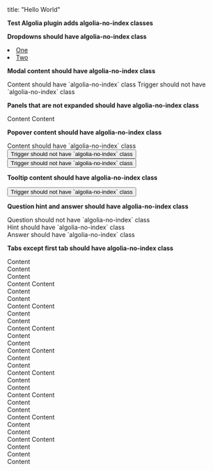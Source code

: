 <frontmatter>
  title: "Hello World"
</frontmatter>

**Test Algolia plugin adds algolia-no-index classes**

**Dropdowns should have algolia-no-index class**

<dropdown header="Dropdown">
  <li><a class="dropdown-item" href="/">One</a></li>
  <li><a class="dropdown-item" href="/">Two</a></li>
</dropdown>

**Modal content should have algolia-no-index class**

<modal header="Modal" id="modal:trigger_id">
  Content should have `algolia-no-index` class
</modal>
<trigger for="modal:trigger_id">Trigger should not have `algolia-no-index` class</trigger>

**Panels that are not expanded should have algolia-no-index class**

<panel header="Panel">
  Content
</panel>

<panel header="Panel" expanded>
  Content
</panel>

**Popover content should have algolia-no-index class**

<popover header="Title" placement="top">
  <div slot="content">Content should have `algolia-no-index` class</div>
  <button class="btn btn-secondary">Trigger should not have `algolia-no-index` class</button>
</popover>

<popover header="Title" content="Content should have `algolia-no-index` class" placement="top">
  <button class="btn btn-secondary">Trigger should not have `algolia-no-index` class</button>
</popover>

**Tooltip content should have algolia-no-index class**

<tooltip content="Content should have `algolia-no-index` class" placement="top">
  <button class="btn btn-secondary">Trigger should not have `algolia-no-index` class</button>
</tooltip>

**Question hint and answer should have algolia-no-index class**

<question>
  Question should not have `algolia-no-index` class
  <div slot="hint">Hint should have `algolia-no-index` class</div>
  <div slot="answer">Answer should have `algolia-no-index` class</div>
</question>

**Tabs except first tab should have algolia-no-index class**

<tabs>
  <tab header="First Tab">
    Content<br />Content<br />Content<br />Content
  </tab>
  <tab header="Second Tab">
    Content<br />Content<br />Content<br />Content
  </tab>
</tabs>

<tabs>
  <tab-group header="First Group">
    <tab header="First Tab">
      Content<br />Content<br />Content<br />Content
    </tab>
    <tab header="Second Tab">
      Content<br />Content<br />Content<br />Content
    </tab>
  </tab-group>
  <tab-group header="Second Group">
    <tab header="First Tab">
      Content<br />Content<br />Content<br />Content
    </tab>
    <tab header="Second Tab">
      Content<br />Content<br />Content<br />Content
    </tab>
  </tab-group>
</tabs>

<tabs>
  <tab-group header="Outer One">
    <tab header="First Tab">
      Content<br />Content<br />Content<br />Content
    </tab>
    <tab header="Second Tab">
      Content<br />Content<br />Content<br />Content
    </tab>
  </tab-group>
  <tab header="Outer Two">
    Content<br />Content<br />Content<br />Content
  </tab>
</tabs>
